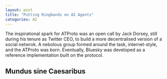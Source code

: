 ```yaml
---
layout: post
title: "Putting Ringbands on AI Agents"
categories: AI
---
```


The inspirational spark for ATProto was an open call by Jack Dorsey, still during his tenure as Twitter CEO, to build a more decentralised version of a social netwrok. A nebolous group formed around the task, internet-style, and the ATProto was born. Eventually, Bluesky was developed as a reference  implementation built on the protocol. 

## Mundus sine Caesaribus

